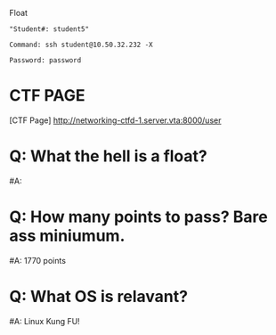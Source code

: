 Float

    "Student#: student5"

    Command: ssh student@10.50.32.232 -X

    Password: password


#    CTF PAGE
[CTF Page] http://networking-ctfd-1.server.vta:8000/user

#    Q: What the hell is a float? 
#A:
#    Q: How many points to pass? Bare ass miniumum.
#A: 1770 points
#    Q: What OS is relavant?
#A: Linux Kung FU! 
